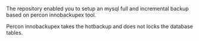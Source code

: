 The repository enabled you to setup an mysql full and incremental backup based on percon innobackupex tool. 

Percon innobackupex takes the hotbackup and does not locks the database tables.


